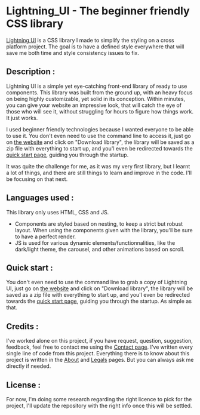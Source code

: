 # Lightning_UI - The beginner friendly CSS library

[Lightning UI](https://cedrictheveneau.github.io/Lightning_UI/) is a CSS library I made to simplify the styling on a cross platform project. The goal is to have a defined style everywhere that will save me both time and style consistency issues to fix.

## Description :

Lightning UI is a simple yet eye-catching front-end library of ready to use components.
This library was built from the ground up, with an heavy focus on being highly customizable, yet solid in its conception.
Within minutes, you can give your website an impressive look, that will catch the eye of those who will see it, without struggling for hours to figure how things work. It just works.

I used beginner friendly technologies because I wanted everyone to be able to use it. You don't even need to use the command line to access it, just go on [the website](https://cedrictheveneau.github.io/Lightning_UI/) and click on "Download library", the library will be saved as a zip file with everything to start up, and you'l even be redirected towards the [quick start page](https://cedrictheveneau.github.io/Lightning_UI/pages/quickStart.html), guiding you through the startup.

It was quite the challenge for me, as it was my very first library, but I learnt a lot of things, and there are still things to learn and improve in the code. I'll be focusing on that next.

## Languages used :

This library only uses HTML, CSS and JS.

- Components are styled based on nesting, to keep a strict but robust layout. When using the components given with the library, you'll be sure to have a perfect render.
- JS is used for various dynamic elements/functionnalities, like the dark/light theme, the carousel, and other animations based on scroll.

## Quick start :

You don't even need to use the command line to grab a copy of Lightning UI, just go on [the website](https://cedrictheveneau.github.io/Lightning_UI/) and click on "Download library", the library will be saved as a zip file with everything to start up, and you'l even be redirected towards the [quick start page](https://cedrictheveneau.github.io/Lightning_UI/pages/quickStart.html), guiding you through the startup. As simple as that.

## Credits :

I've worked alone on this project, if you have request, question, suggestion, feedback, feel free to contact me using the [Contact page](https://cedrictheveneau.github.io/Lightning_UI/pages/contact.html). I've written every single line of code from this project. Everything there is to know about this project is written in the [About](https://cedrictheveneau.github.io/Lightning_UI/pages/about.html) and [Legals](https://cedrictheveneau.github.io/Lightning_UI/pages/legals.html) pages. But you can always ask me directly if needed.

## License :

For now, I'm doing some research regarding the right licence to pick for the project, I'll update the repository with the right info once this will be settled.
